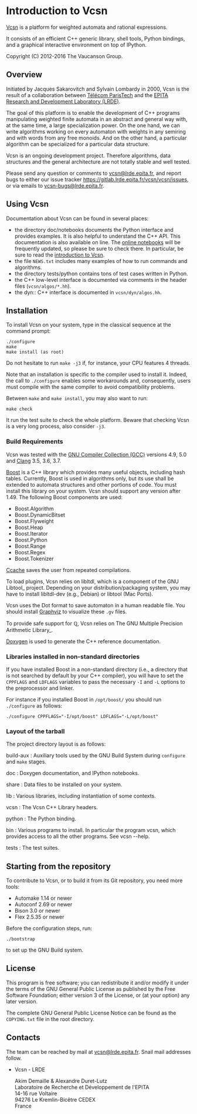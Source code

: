 Introduction to Vcsn
====================

[Vcsn](http://vcsn.lrde.epita.fr) is a platform for weighted automata
and rational expressions.

It consists of an efficient C++ generic library, shell tools, Python
bindings, and a graphical interactive environment on top of IPython.

Copyright (C) 2012-2016 The Vaucanson Group.

Overview
--------

Initiated by Jacques Sakarovitch and Sylvain Lombardy in 2000, Vcsn is
the result of a collaboration between [Télécom
ParisTech](http://www.telecom-paristech.fr) and the [EPITA Research and
Development Laboratory (LRDE)](http://www.lrde.epita.fr).

The goal of this platform is to enable the development of C++ programs
manipulating weighted finite automata in an abstract and general way
with, at the same time, a large specialization power. On the one hand,
we can write algorithms working on every automaton with weights in any
semiring and with words from any free monoids. And on the other hand, a
particular algorithm can be specialized for a particular data structure.

Vcsn is an ongoing development project. Therefore algorithms, data
structures and the general architecture are not totally stable and well
tested.

Please send any question or comments to <vcsn@lrde.epita.fr>, and report
bugs to either our issue tracker
<https://gitlab.lrde.epita.fr/vcsn/vcsn/issues>, or via emails to
<vcsn-bugs@lrde.epita.fr>.

Using Vcsn
----------

Documentation about Vcsn can be found in several places:

-   the directory doc/notebooks documents the Python interface and
    provides examples. It is also helpful to understand the C++ API.
    This documentation is also available on line. The [online
    notebooks](http://vcsn-sandbox.lrde.epita.fr/tree/Doc) will be
    frequently updated, so please be sure to check there. In particular,
    be sure to read the [introduction to
    Vcsn](http://vcsn-sandbox.lrde.epita.fr/notebooks/Doc/!Read-me-first.ipynb).
-   the file `NEWS.txt` includes many examples of how to run commands
    and algorithms.
-   the directory tests/python contains tons of test cases written in
    Python.
-   the C++ low-level interface is documented via comments in the header
    files (`vcsn/algos/*.hh`).
-   the dyn:: C++ interface is documented in `vcsn/dyn/algos.hh`.

Installation
------------

To install Vcsn on your system, type in the classical sequence at the
command prompt:

    ./configure
    make
    make install (as root)

Do not hesitate to run `make -j3` if, for instance, your CPU features 4
threads.

Note that an installation is specific to the compiler used to install
it. Indeed, the call to `./configure` enables some workarounds and,
consequently, users must compile with the same compiler to avoid
compatibility problems.

Between `make` and `make install`, you may also want to run:

    make check

It run the test suite to check the whole platform. Beware that checking
Vcsn is a very long process, also consider `-j3`.

### Build Requirements

Vcsn was tested with the [GNU Compiler Collection
(GCC)](http://gcc.gnu.org) versions 4.9, 5.0 and
[Clang](http://clang.llvm.org) 3.5, 3.6, 3.7.

[Boost](http://www.boost.org) is a C++ library which provides many
useful objects, including hash tables. Currently, Boost is used in
algorithms only, but its use shall be extended to automata structures
and other portions of code. You must install this library on your
system. Vcsn should support any version after 1.49. The following Boost
components are used:

-   Boost.Algorithm
-   Boost.DynamicBitset
-   Boost.Flyweight
-   Boost.Heap
-   Boost.Iterator
-   Boost.Python
-   Boost.Range
-   Boost.Regex
-   Boost.Tokenizer

[Ccache](http://ccache.samba.org) saves the user from repeated
compilations.

To load plugins, Vcsn relies on libltdl, which is a component of the GNU
Libtool\_ project. Depending on your distribution/packaging system, you
may have to install libltdl-dev (e.g., Debian) or libtool (Mac Ports).

Vcsn uses the Dot format to save automaton in a human readable file. You
should install [Graphviz](http://www.research.att.com/sw/tools/graphviz)
to visualize these `.gv` files.

To provide safe support for ℚ, Vcsn relies on The GNU Multiple Precision
Arithmetic Library\_.

[Doxygen](http://doxygen.org) is used to generate the C++ reference
documentation.

### Libraries installed in non-standard directories

If you have installed Boost in a non-standard directory (i.e., a
directory that is not searched by default by your C++ compiler), you
will have to set the `CPPFLAGS` and `LDFLAGS` variables to pass the
necessary `-I` and `-L` options to the preprocessor and linker.

For instance if you installed Boost in `/opt/boost/` you should run
`./configure` as follows:

    ./configure CPPFLAGS="-I/opt/boost" LDFLAGS="-L/opt/boost"

### Layout of the tarball

The project directory layout is as follows:

build-aux
:   Auxiliary tools used by the GNU Build System during `configure` and
    `make` stages.

doc
:   Doxygen documentation, and IPython notebooks.

share
:   Data files to be installed on your system.

lib
:   Various libraries, including instantiation of some contexts.

vcsn
:   The Vcsn C++ Library headers.

python
:   The Python binding.

bin
:   Various programs to install. In particular the program vcsn, which
    provides access to all the other programs. See vcsn --help.

tests
:   The test suites.

Starting from the repository
----------------------------

To contribute to Vcsn, or to build it from its Git repository, you need
more tools:

-   Automake 1.14 or newer
-   Autoconf 2.69 or newer
-   Bison 3.0 or newer
-   Flex 2.5.35 or newer

Before the configuration steps, run:

    ./bootstrap

to set up the GNU Build system.

License
-------

This program is free software; you can redistribute it and/or modify it
under the terms of the GNU General Public License as published by the
Free Software Foundation; either version 3 of the License, or (at your
option) any later version.

The complete GNU General Public License Notice can be found as the
`COPYING.txt` file in the root directory.

Contacts
--------

The team can be reached by mail at <vcsn@lrde.epita.fr>. Snail mail
addresses follow.

-   Vcsn - LRDE

    Akim Demaille & Alexandre Duret-Lutz\
    Laboratoire de Recherche et Développement de l'EPITA\
    14-16 rue Voltaire\
    94276 Le Kremlin-Bicêtre CEDEX\
    France


<!--

LocalWords:  Vcsn Vaucanson Sakarovitch Télécom ParisTech EPITA LRDE automata
LocalWords:  semiring monoids Vcsn's txt vcsn algos hh dyn GCC DynamicBitset
LocalWords:  Regex Tokenizer Ccache libltdl Libtool dev libtool Graphviz gv de
LocalWords:  Doxygen CPPFLAGS LDFLAGS preprocessor IPython instantiation Akim
LocalWords:  Automake Autoconf Demaille Alexandre Duret Lutz Laboratoire et
LocalWords:  Développement l'EPITA Bicêtre CEDEX rst API ipynb ispell
LocalWords:  Sylvain american

Local Variables:
coding: utf-8
ispell-dictionary: "american"
fill-column: 76
mode: markdown
End:

-->
